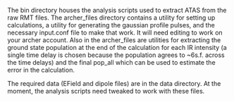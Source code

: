 The bin directory houses the analysis scripts used to extract ATAS from the raw
RMT files. The archer_files directory contains a utility for setting up
calculations, a utility for generating the gaussian profile pulses, and the 
necessary input.conf file to make that work. It will need editing to work on your
archer account. Also in the archer_files are utilities for extracting the ground
state population at the end of the calculation for each IR intensity (a single 
time delay is chosen because the population agrees to \~6s.f. across the time 
delays) and the final pop_all which can be used to estimate the error in the
calculation.

The required data (EField and dipole files) are in the data directory. At the moment,
the analysis scripts need tweaked to work with these files.